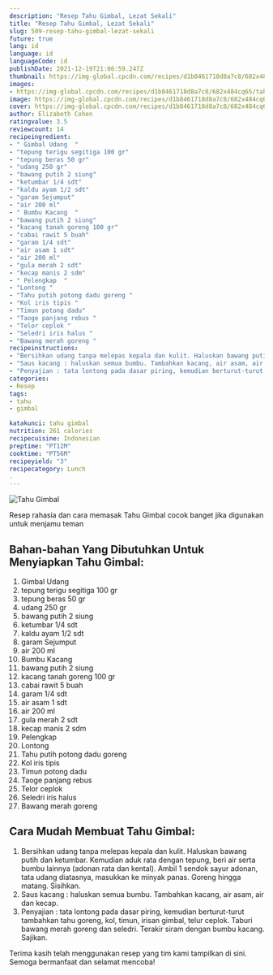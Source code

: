 ```yaml
---
description: "Resep Tahu Gimbal, Lezat Sekali"
title: "Resep Tahu Gimbal, Lezat Sekali"
slug: 509-resep-tahu-gimbal-lezat-sekali
future: true
lang: id
language: id
languageCode: id
publishDate: 2021-12-19T21:06:59.247Z 
thumbnail: https://img-global.cpcdn.com/recipes/d1b8461718d8a7c8/682x484cq65/tahu-gimbal-foto-resep-utama.png
images:
- https://img-global.cpcdn.com/recipes/d1b8461718d8a7c8/682x484cq65/tahu-gimbal-foto-resep-utama.png
image: https://img-global.cpcdn.com/recipes/d1b8461718d8a7c8/682x484cq65/tahu-gimbal-foto-resep-utama.png
cover: https://img-global.cpcdn.com/recipes/d1b8461718d8a7c8/682x484cq65/tahu-gimbal-foto-resep-utama.png
author: Elizabeth Cohen
ratingvalue: 3.5
reviewcount: 14
recipeingredient:
- " Gimbal Udang  "
- "tepung terigu segitiga 100 gr"
- "tepung beras 50 gr"
- "udang 250 gr"
- "bawang putih 2 siung"
- "ketumbar 1/4 sdt"
- "kaldu ayam 1/2 sdt"
- "garam Sejumput"
- "air 200 ml"
- " Bumbu Kacang  "
- "bawang putih 2 siung"
- "kacang tanah goreng 100 gr"
- "cabai rawit 5 buah"
- "garam 1/4 sdt"
- "air asam 1 sdt"
- "air 200 ml"
- "gula merah 2 sdt"
- "kecap manis 2 sdm"
- " Pelengkap  "
- "Lontong "
- "Tahu putih potong dadu goreng "
- "Kol iris tipis "
- "Timun potong dadu"
- "Taoge panjang rebus "
- "Telor ceplok "
- "Seledri iris halus "
- "Bawang merah goreng "
recipeinstructions:
- "Bersihkan udang tanpa melepas kepala dan kulit. Haluskan bawang putih dan ketumbar. Kemudian aduk rata dengan tepung, beri air serta bumbu lainnya (adonan rata dan kental). Ambil 1 sendok sayur adonan, tata udang diatasnya, masukkan ke minyak panas. Goreng hingga matang. Sisihkan."
- "Saus kacang : haluskan semua bumbu. Tambahkan kacang, air asam, air dan kecap."
- "Penyajian : tata lontong pada dasar piring, kemudian berturut-turut tambahkan tahu goreng, kol, timun, irisan gimbal, telur ceplok. Taburi bawang merah goreng dan seledri. Terakir siram dengan bumbu kacang. Sajikan."
categories:
- Resep
tags:
- tahu
- gimbal

katakunci: tahu gimbal 
nutrition: 261 calories
recipecuisine: Indonesian
preptime: "PT12M"
cooktime: "PT56M"
recipeyield: "3"
recipecategory: Lunch
. 
---
```



![Tahu Gimbal](https://img-global.cpcdn.com/recipes/d1b8461718d8a7c8/682x484cq65/tahu-gimbal-foto-resep-utama.png)

Resep rahasia dan cara memasak  Tahu Gimbal cocok banget jika digunakan untuk menjamu teman

<!--inarticleads1-->

## Bahan-bahan Yang Dibutuhkan Untuk Menyiapkan Tahu Gimbal:

1.  Gimbal Udang  
1. tepung terigu segitiga 100 gr
1. tepung beras 50 gr
1. udang 250 gr
1. bawang putih 2 siung
1. ketumbar 1/4 sdt
1. kaldu ayam 1/2 sdt
1. garam Sejumput
1. air 200 ml
1.  Bumbu Kacang  
1. bawang putih 2 siung
1. kacang tanah goreng 100 gr
1. cabai rawit 5 buah
1. garam 1/4 sdt
1. air asam 1 sdt
1. air 200 ml
1. gula merah 2 sdt
1. kecap manis 2 sdm
1.  Pelengkap  
1. Lontong 
1. Tahu putih potong dadu goreng 
1. Kol iris tipis 
1. Timun potong dadu
1. Taoge panjang rebus 
1. Telor ceplok 
1. Seledri iris halus 
1. Bawang merah goreng 



<!--inarticleads2-->

## Cara Mudah Membuat Tahu Gimbal:

1. Bersihkan udang tanpa melepas kepala dan kulit. Haluskan bawang putih dan ketumbar. Kemudian aduk rata dengan tepung, beri air serta bumbu lainnya (adonan rata dan kental). Ambil 1 sendok sayur adonan, tata udang diatasnya, masukkan ke minyak panas. Goreng hingga matang. Sisihkan.
1. Saus kacang : haluskan semua bumbu. Tambahkan kacang, air asam, air dan kecap.
1. Penyajian : tata lontong pada dasar piring, kemudian berturut-turut tambahkan tahu goreng, kol, timun, irisan gimbal, telur ceplok. Taburi bawang merah goreng dan seledri. Terakir siram dengan bumbu kacang. Sajikan.




Terima kasih telah menggunakan resep yang tim kami tampilkan di sini. Semoga bermanfaat dan selamat mencoba!

